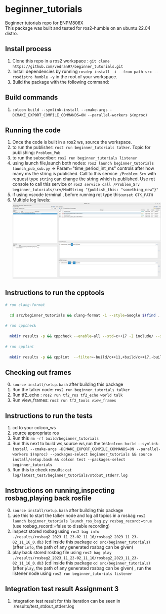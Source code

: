 # beginner_tutorials

Beginner tutorials repo for ENPM808X<br>
This package was built and tested for ros2-humble on an ubuntu 22.04 distro.<br>

## Install process

1. Clone this repo in a ros2 workspace : ```git clone https://github.com/vedran97/beginner_tutorials.git```
2. Install dependencies by running ```rosdep install -i --from-path src --rosdistro humble -y``` in the root of your workspace.
3. Build the package with the following command:

## Build commands

1. ```colcon build --symlink-install --cmake-args -DCMAKE_EXPORT_COMPILE_COMMANDS=ON --parallel-workers $(nproc)```

## Running the code

1. Once the code is built in a ros2 ws, source the workspace.
2. to run the publisher: ```ros2 run beginner_tutorials talker```. Topic for publishing: ```Problem_Pub```
3. to run the subscriber: ```ros2 run beginner_tutorials listener```
4. using launch file,launch both nodes: ```ros2 launch beginner_tutorials launch_pub_sub.py``` => Param="time_period_int_ms" controls after how many ms the string is published.
Call to this service: ```/Problem_Srv``` with request type ```string``` can change the string which is published. Use rqt console to call this service or ```ros2 service call /Problem_Srv beginner_tutorials/srv/ModString "{publish_this: "something_new"}"```
5. if using vscode terminal , before running rqt type this:```unset GTK_PATH```
6. Multiple log levels:
![IM](./MultipleLogLevels.png "MultipleLogLevels:")

## Instructions to run the cpptools

```bash
# run clang-format

  cd src/beginner_tutorials && clang-format -i --style=Google $(find . -name *.cpp -o -name *.hpp | grep -vE -e "^(./build/|./install/|./log/)") && cd -

# run cppcheck

  mkdir results -p && cppcheck --enable=all --std=c++17 -I include/ --suppress=missingInclude --inline-suppr $( find . -name *.cpp | grep -vE -e "^(./build/|./install/|./log/)" ) &> results/cppcheck

# run cpplint

  mkdir results -p && cpplint  --filter=-build/c++11,+build/c++17,-build/namespaces,-build/include_order $( find . -name *.cpp | grep -vE -e "^(./build/|./install/|./log/)" ) &> results/cpplint

```

## Checking out frames

0. ```source install/setup.bash``` after building this package
1. Run the talker node: ```ros2 run beginner_tutorials talker```
2. Run tf2_echo : ```ros2 run tf2_ros tf2_echo world talk```
3. Run view_frames: ```ros2 run tf2_tools view_frames```

## Instructions to run the tests

1. cd to your colcon_ws
2. source appropriate ros
3. Run this ```rm -rf build/beginner_tutorials```
4. Run this next to build ws,source ws,run the test```colcon build --symlink-install --cmake-args -DCMAKE_EXPORT_COMPILE_COMMANDS=ON --parallel-workers $(nproc) --packages-select beginner_tutorials && source install/setup.bash && colcon test --packages-select beginner_tutorials```
5. Run this to check results: ```cat log/latest_test/beginner_tutorials/stdout_stderr.log```

## Instructions on running,inspecting rosbag,playing back rosfile

0. ```source install/setup.bash``` after building this package
1. use this to start the talker node and log all topics in a rosbag ```ros2 launch beginner_tutorials launch_ros_bag.py rosbag_record:=true``` (use rosbag_record:=false to disable recording)
2. inspect stored rosbag using ```ros2 bag info ./results/rosbag2_2023_11_23-02_11_16/rosbag2_2023_11_23-02_11_16_0.db3``` (cd inside this package ```cd src/beginner_tutorials```) (after ```info```, the path of any generated rosbag can be given)
3. play back stored rosbag file using ```ros2 bag play ./results/rosbag2_2023_11_23-02_11_16/rosbag2_2023_11_23-02_11_16_0.db3``` (cd inside this package ```cd src/beginner_tutorials```) (after ```play```, the path of any generated rosbag can be given) , run the listener node using ```ros2 run beginner_tutorials listener```

## Integration test result Assignment 3

1. Integration test result for this iteration can be seen in ./results/test_stdout_stderr.log